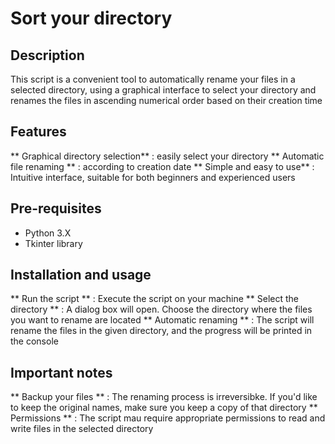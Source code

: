 # Sort your directory
## Description
This script is a convenient tool to automatically rename your files in a selected directory, using a graphical interface to select your directory and renames the files in ascending numerical order based on their creation time

## Features
** Graphical directory selection** : easily select your directory
** Automatic file renaming ** : according to creation date
** Simple and easy to use** : Intuitive interface, suitable for both beginners and experienced users

## Pre-requisites
- Python 3.X
- Tkinter library

## Installation and usage
** Run the script ** : Execute the script on your machine
** Select the directory ** : A dialog box will open. Choose the directory where the files you want to rename are located
** Automatic renaming ** : The script will rename the files in the given directory, and the progress will be printed in the console

## Important notes
** Backup your files ** : The renaming process is irreversibke. If you'd like to keep the original names, make sure you keep a copy of that directory
** Permissions ** : The script mau require appropriate permissions to read and write files in the selected directory